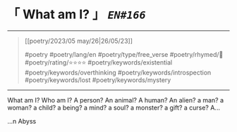 # &#12300; What am I? &#12301; *`EN#166`*

---

> [[poetry/2023/05 may/26|26/05/23]]
> 
> #poetry 
> #poetry/lang/en 
> #poetry/type/free_verse 
> #poetry/rhymed/🔴 
> #poetry/rating/⭐⭐⭐⭐ 
> #poetry/keywords/existential #poetry/keywords/overthinking #poetry/keywords/introspection #poetry/keywords/lost #poetry/keywords/mystery 

---

What am I?
Who am I?
A person?
An animal?
A human?
An alien?
a man?
a woman?
a child?
a being?
a mind?
a soul?
a monster?
a gift?
a curse?
A...



...n Abyss